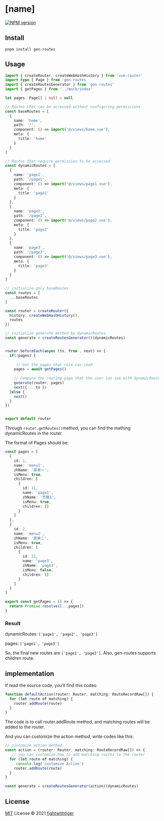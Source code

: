 # [name]

[![NPM version](https://img.shields.io/npm/v/[name]?color=a1b858&label=)](https://www.npmjs.com/package/[name])

## Install

`pnpm install gen-routes`

## Usage

```typescript
import { createRouter, createWebHashHistory } from 'vue-router'
import type { Page } from 'gen-routes
import { createRoutesGenerator } from 'gen-routes'
import { getPages } from '../mock/index'

let pages: Page[] | null = null

// Routes that can be accessed without configuring permissions
const baseRoutes = [
  {
    name: 'home',
    path: '/',
    component: () => import('@/views/home.vue'),
    meta: {
      title: 'home'
    }
  }
]

// Routes that require permission to be accessed
const dynamicRoutes = [
  {
    name: 'page1',
    path: '/page1',
    component: () => import('@/views/page1.vue'),
    meta: {
      title: 'page1'
    }
  },
  {
    name: 'page2',
    path: '/page2',
    component: () => import('@/views/page2.vue'),
    meta: {
      title: 'page2'
    }
  },
  {
    name: 'page3',
    path: '/page3',
    component: () => import('@/views/page3.vue'),
    meta: {
      title: 'page3'
    }
  }
]

// initialize only baseRoutes
const routes = [
  ...baseRoutes
]

const router = createRouter({
  history: createWebHashHistory(),
  routes
})

// initialize generate method by dynamicRoutes
const generate = createRoutesGenerator()(dynamicRoutes)


router.beforeEach(async (to, from , next) => {
  if(!pages) {
      
     // Get the pages that role can read
    pages = await getPages()
    
    // Compare the routing page that the user can see with dynamicRoutes and add it to the routes
    generate(router, pages)
    next({ ...to })
  }else {
    next()
  }
})


export default router

```

Through `router.getRoutes()`method, you can find the mathing dynamicRoutes in the router.

The format of Pages should be:

```typescript
const pages = [
  {
    id: 1,
    name: 'menu1',
    zhName: '菜单一',
    isMenu: true,
    children: [
      {
        id: 11,
        name: 'page1',
        zhName: '页面1',
        isMenu: true,
        children: []
      }
    ]
  },
  {
    id: 2,
    name: 'menu2',
    zhName: '菜单二',
    isMenu: true,
    children: [
      {
        id: 22,
        name: 'page3',
        zhName: 'page3',
        isMenu: false,
        children: []
      }
    ]
  }
]

export const getPages = () => {
  return Promise.resolve([...pages])
}

```

### Result

dynamicRoutes: `['page1', 'page2', 'page3']`

pages: `['page1', 'page3']`

So, the final new routes are `['page1', 'page2']`. Also, gen-routes supports children route.

## implementation

If read the source code, you'll find this codes:

```typescript
function defaultAction(router: Router, matching: RouteRecordRaw[]) {
  for (let route of matching) {
    router.addRoute(route)
  }
}
```

The code is to call router.addRoute method, and matching routes will be added to the router.

And you can customize the action method, write codes like this:

```typescript
// customize action method
const action = (router: Router, matching: RouteRecordRaw[]) => {
   // you can customize how to add matching routes to the router
  for (let route of matching) {
     console.log('customize Action')
    router.addRoute(route)
  }
}

const generate = createRoutesGenerator(action)(dynamicRoutes)
```



## License

[MIT](./LICENSE) License © 2021 [fightwithtiger](https://github.com/fightwithtiger)
